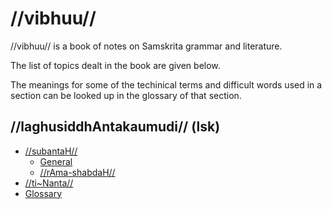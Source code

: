 # //vibhuu//

//vibhuu// is a book of notes on Samskrita grammar and literature.

The list of topics dealt in the book are given below.

The meanings for some of the techinical terms and difficult words used in a section can be looked up in the glossary of that section.

## //laghusiddhAntakaumudi// (lsk)

- [//subantaH//](#/lsk/subanta/)
  - [General](#/lsk/subanta/general/)
  - [//rAma-shabdaH//](#/lsk/subanta/raama-sabdah/)
- [//ti~Nanta//](#/lsk/tinanta/)
- [Glossary](#/lsk/glossary)
